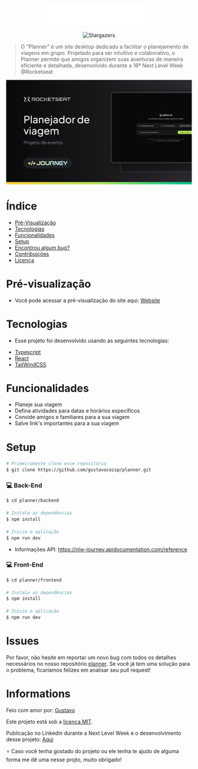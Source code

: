 <p align="center">
   <img src="./frontend/public/logo.svg" alt="Planner" width="280"/>
</p>

<p align="center">	
  </a> 
    <img alt="Stargazers" src="https://img.shields.io/github/stars/gustavocozsp/planner?color=8257E5&logo=github">
  </a>
</p>

> O "Planner" é um site desktop dedicado a facilitar o planejamento de viagens em grupo. Projetado para ser intuitivo e colaborativo, o Planner permite que amigos organizem suas aventuras de maneira eficiente e detalhada, desenvolvido durante a 16ª Next Level Week @Rocketseat
 
<p align="center">
   <img src="./frontend/public/layout.png" alt="layout"/>
</p>


# Índice

* [Pré-Visualização](#eyes-demo-website)   
* [Tecnologias](#computer-technologies)
* [Funcionalidades](#rocket-features)
* [Setup](#construction_worker-how-to-run)
* [Encontrou algum bug?](#bug-issues)
* [Contribuições](#tada-contributing)
* [Licença](#closed_book-license)

# Pré-visualização
- Você pode acessar a pré-visualização do site aqui: [Website]()

# Tecnologias
- Esse projeto foi desenvolvido usando as seguintes tecnologias:

* [Typescript](https://www.typescriptlang.org/)      
* [React](https://reactjs.org/)      
* [TailWindCSS](https://tailwindcss.com/)       

# Funcionalidades

* Planeje sua viagem
* Defina atividades para datas e horários específicos
* Convide amigos e familiares para a sua viagem
* Salve link's importantes para a sua viagem

# Setup
```bash
# Primeiramente clone esse repositório
$ git clone https://github.com/gustavocozsp/planner.git
```
### 💻 Back-End

```bash
$ cd planner/backend

# Instale as dependências
$ npm install

# Inicie a aplicação
$ npm run dev
```
- Informações API: https://nlw-journey.apidocumentation.com/reference

### 💻 Front-End

```bash
$ cd planner/frontend

# Instale as dependências
$ npm install

# Inicie a aplicação
$ npm run dev
```

# Issues

Por favor, não hesite em reportar um novo bug com todos os detalhes necessários no nosso repositório [planner](https://github.com/gustavocozsp/planner/issues). Se você já tem uma solução para o problema, ficaríamos felizes em analisar seu pull request!

# Informations

Feio com amor por: [Gustavo](https://www.linkedin.com/in/gustavocozsp/)

Este projeto está sob a [licença MIT](./LICENSE).

Publicação no Linkedin durante a Next Level Week e o desenvolvimento desse projeto: [Aqui](https://www.linkedin.com/feed/update/urn:li:activity:7216450489347895296/)


⭐ Caso você tenha gostado do projeto ou ele tenha te ajudo de alguma forma me dê uma nesse projto, muito obrigado!

